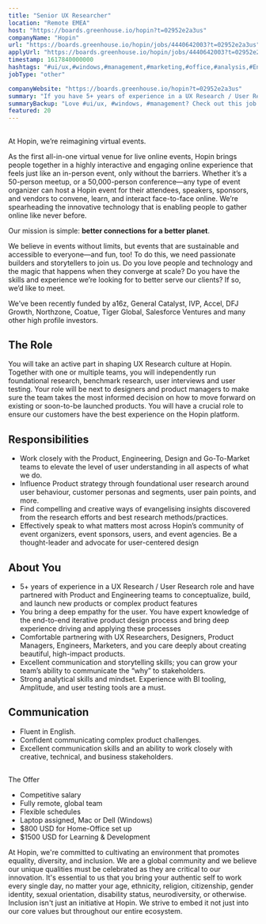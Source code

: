 ```yaml
---
title: "Senior UX Researcher"
location: "Remote EMEA"
host: "https://boards.greenhouse.io/hopin?t=02952e2a3us"
companyName: "Hopin"
url: "https://boards.greenhouse.io/hopin/jobs/4440642003?t=02952e2a3us"
applyUrl: "https://boards.greenhouse.io/hopin/jobs/4440642003?t=02952e2a3us#app"
timestamp: 1617840000000
hashtags: "#ui/ux,#windows,#management,#marketing,#office,#analysis,#English"
jobType: "other"

companyWebsite: "https://boards.greenhouse.io/hopin?t=02952e2a3us"
summary: "If you have 5+ years of experience in a UX Research / User Research role and have partnered with Product and Engineering teams to conceptualize, build, and launch new products or complex product features, Hopin is looking for someone with your knowledge."
summaryBackup: "Love #ui/ux, #windows, #management? Check out this job post!"
featured: 20
---
```


## 

At Hopin, we’re reimagining virtual events.

As the first all-in-one virtual venue for live online events, Hopin brings people together in a highly interactive and engaging online experience that feels just like an in-person event, only without the barriers. Whether it’s a 50-person meetup, or a 50,000-person conference—any type of event organizer can host a Hopin event for their attendees, speakers, sponsors, and vendors to convene, learn, and interact face-to-face online. We’re spearheading the innovative technology that is enabling people to gather online like never before.

Our mission is simple: **better connections for a better planet**. 

We believe in events without limits, but events that are sustainable and accessible to everyone—and fun, too! To do this, we need passionate builders and storytellers to join us. Do you love people and technology and the magic that happens when they converge at scale? Do you have the skills and experience we’re looking for to better serve our clients? If so, we’d like to meet.

We’ve been recently funded by a16z, General Catalyst, IVP, Accel, DFJ Growth, Northzone, Coatue, Tiger Global, Salesforce Ventures and many other high profile investors.

## The Role

You will take an active part in shaping UX Research culture at Hopin. Together with one or multiple teams, you will independently run foundational research, benchmark research, user interviews and user testing. Your role will be next to designers and product managers to make sure the team takes the most informed decision on how to move forward on existing or soon-to-be launched products. You will have a crucial role to ensure our customers have the best experience on the Hopin platform. 

## Responsibilities

*   Work closely with the Product, Engineering, Design and Go-To-Market teams to elevate the level of user understanding in all aspects of what we do.
*   Influence Product strategy through foundational user research around user behaviour, customer personas and segments, user pain points, and more. 
*   Find compelling and creative ways of evangelising insights discovered from the research efforts and best research methods/practices.
*   Effectively speak to what matters most across Hopin’s community of event organizers, event sponsors, users, and event agencies. Be a thought-leader and advocate for user-centered design

## About You

*   5+ years of experience in a UX Research / User Research role and have partnered with Product and Engineering teams to conceptualize, build, and launch new products or complex product features
*   You bring a deep empathy for the user. You have expert knowledge of the end-to-end iterative product design process and bring deep experience driving and applying these processes
*   Comfortable partnering with UX Researchers, Designers, Product Managers, Engineers, Marketers, and you care deeply about creating beautiful, high-impact products.
*   Excellent communication and storytelling skills; you can grow your team’s ability to communicate the “why” to stakeholders.
*   Strong analytical skills and mindset. Experience with BI tooling, Amplitude, and user testing tools are a must.

## Communication

*   Fluent in English.
*   Confident communicating complex product challenges.
*   Excellent communication skills and an ability to work closely with creative, technical, and business stakeholders.

## 

The Offer

*   Competitive salary
*   Fully remote, global team
*   Flexible schedules
*   Laptop assigned, Mac or Dell (Windows)
*   $800 USD for Home-Office set up
*   $1500 USD for Learning & Development

At Hopin, we're committed to cultivating an environment that promotes equality, diversity, and inclusion. We are a global community and we believe our unique qualities must be celebrated as they are critical to our innovation. It's essential to us that you bring your authentic self to work every single day, no matter your age, ethnicity, religion, citizenship, gender identity, sexual orientation, disability status, neurodiversity, or otherwise. Inclusion isn't just an initiative at Hopin. We strive to embed it not just into our core values but throughout our entire ecosystem.
